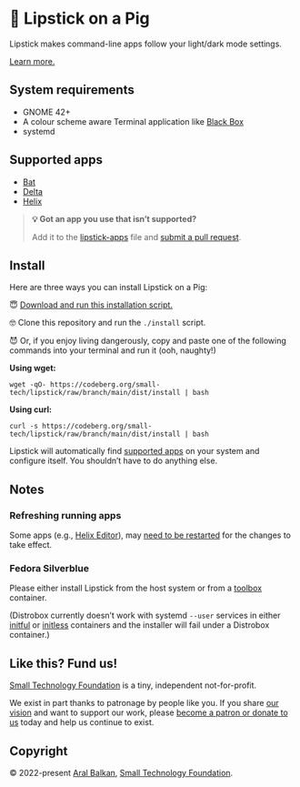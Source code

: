 # 🐷 Lipstick on a Pig

Lipstick makes command-line apps follow your light/dark mode settings.

[Learn more.](https://ar.al/2022/08/17/lipstick-on-a-pig/)

## System requirements

- GNOME 42+
- A colour scheme aware Terminal application like [Black Box](https://gitlab.gnome.org/raggesilver/blackbox#black-box)
- systemd

## Supported apps

- [Bat](https://github.com/sharkdp/bat#readme)
- [Delta](https://github.com/dandavison/delta#readme)
- [Helix](https://helix-editor.com)

> __💡 Got an app you use that isn’t supported?__
>
> Add it to the [lipstick-apps](src/lipstick-apps) file and [submit a pull request](https://codeberg.org/small-tech/lipstick/pulls).

## Install

Here are three ways you can install Lipstick on a Pig:

😇 [Download and run this installation script.](https://codeberg.org/small-tech/lipstick/raw/branch/main/dist/install) 

🤓 Clone this repository and run the `./install` script.

😈 Or, if you enjoy living dangerously, copy and paste one of the following commands into your terminal and run it (ooh, naughty!)

__Using wget:__

```shell
wget -qO- https://codeberg.org/small-tech/lipstick/raw/branch/main/dist/install | bash
```

__Using curl:__

```shell
curl -s https://codeberg.org/small-tech/lipstick/raw/branch/main/dist/install | bash
```

Lipstick will automatically find [supported apps](#supported-apps) on your system and configure itself. You shouldn’t have to do anything else.

## Notes

### Refreshing running apps

Some apps (e.g., [Helix Editor](https://helix-editor.com)), may [need to be restarted](https://github.com/helix-editor/helix/issues/2158#issuecomment-1201083242) for the changes to take effect.

### Fedora Silverblue

Please either install Lipstick from the host system or from a [toolbox](https://docs.fedoraproject.org/en-US/fedora-silverblue/toolbox/) container.

(Distrobox currently doesn’t work with systemd `--user` services in either [initful](https://github.com/89luca89/distrobox/issues/380) or [initless](https://github.com/89luca89/distrobox/issues/379#issuecomment-1217864773) containers and the installer will fail under a Distrobox container.)

## Like this? Fund us!

[Small Technology Foundation](https://small-tech.org) is a tiny, independent not-for-profit.

We exist in part thanks to patronage by people like you. If you share [our vision](https://small-tech.org/about/#small-technology) and want to support our work, please [become a patron or donate to us](https://small-tech.org/fund-us) today and help us continue to exist.

## Copyright

&copy; 2022-present [Aral Balkan](https://ar.al), [Small Technology Foundation](https://small-tech.org).

